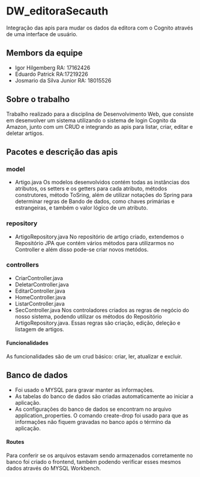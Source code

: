 # DW_editoraSecauth
Integração das apis para mudar os dados da editora com o Cognito através de uma interface de usuário.

## Membors da equipe
* Igor Hilgemberg RA: 17162426
* Eduardo Patrick RA:17219226
* Josmario da Silva Junior RA: 18015526

## Sobre o trabalho

Trabalho realizado para a disciplina de Desenvolvimento Web, que consiste em desenvolver um sistema utilizando o sistema de login Cognito da Amazon, junto com um CRUD e integrando as apis para listar, criar, editar e deletar artigos.

## Pacotes e descrição das apis
### model
* Artigo.java
Os modelos desenvolvidos contém todas as instâncias dos atributos, os setters e os getters para cada atributo, métodos construtores, método ToSring, além de utilizar notações do Spring para determinar regras de Bando de dados, como chaves primárias e estrangeiras, e também o valor lógico de um atributo.

### repository
* ArtigoRepository.java
No repositório de artigo criado, extendemos o Repositório JPA que contém vários métodos para utilizarmos no Controller e além disso pode-se criar novos metódos.

### controllers
* CriarController.java
* DeletarController.java
* EditarController.java
* HomeController.java
* ListarController.java
* SecController.java
Nos controladores criados as regras de negócio do nosso sistema, podendo utilizar os métodos do Repositório ArtigoRepository.java. Essas regras são criação, edição, deleção e listagem de artigos.

#### Funcionalidades
As funcionalidades são de um crud básico: criar, ler, atualizar e excluir.

## Banco de dados
* Foi usado o MYSQL para gravar manter as informações.
* As tabelas do banco de dados são criadas automaticamente ao iniciar a aplicação.
* As configurações do banco de dados se encontram no arquivo application_properties. O comando create-drop foi usado para que as informações não fiquem gravadas no banco após o término da aplicação.

#### Routes
Para conferir se os arquivos estavam sendo armazenados corretamente no banco foi criado o frontend, também podendo verificar esses mesmos dados através do MYSQL Workbench.
